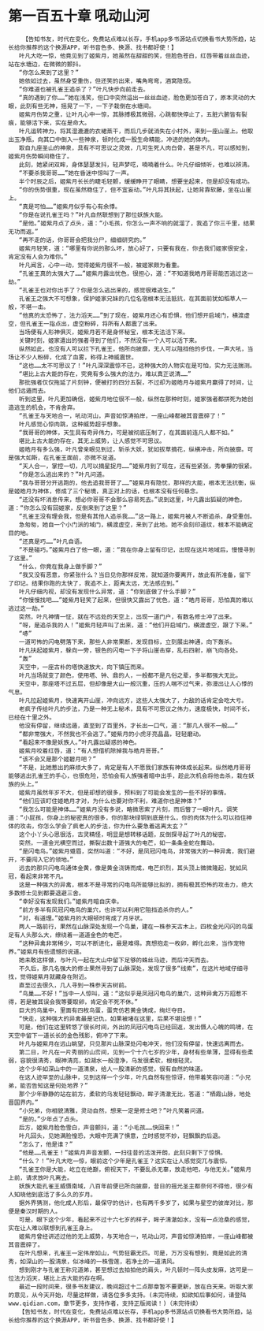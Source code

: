# 第一百五十章 吼动山河
        【告知书友，时代在变化，免费站点难以长存，手机app多书源站点切换看书大势所趋，站长给你推荐的这个换源APP，听书音色多、换源、找书都好使！】
       叶凡大吃一惊，他竟见到了姬紫月，她虽然在甜甜的笑，但脸色苍白，红唇带着丝丝血迹，站在水塘边，在微微的颤抖。
       “你怎么来到了这里？”
       她依如过去，虽然身受重伤，但还笑的出来，嘴角弯弯，酒窝隐现。
       “你难道也被孔雀王追杀了？”叶凡快步向前走去。
       “真的遇到了你……”她在浅笑，但口中突然溢出一丝丝血迹，脸色更加苍白了，原本灵动的大眼，此刻有些无神，摇晃了一下，一下子栽倒在水塘间。
       姬紫月伤势之重，让叶凡心中一惊，其脉搏极其微弱，心跳都快停止了，五脏六腑皆有裂痕，能够活下来，实在是命大。
       叶凡运转神力，将其湿漉漉的衣裙蒸干，而后几步就消失在小村外，来到一座山崖上。他取出玉净瓶，向其口中倒入一些神泉，顿时化成一股生命精能，冲进的她的体内。
       取自九座圣山的神泉，具有不可思议之灵效，几可生死人肉白骨，甚是不凡，可以感知到，姬紫月伤势瞬间稳住了。
       此刻，她紧闭双眸，身体瑟瑟发抖，轻声梦呓，喃喃着什么。叶凡仔细倾听，也难以辨清。
       “不要杀我哥哥……”她在昏迷中惊叫了一声。
       半个时辰之后，姬紫月长长的睫毛轻颤，缓缓睁开了眼睛，想要坐起来，但是却没有成功。
       “你的伤势很重，现在虽然稳住了，但不宜妄动。”叶凡将其扶起，让她背靠软藤，坐在山崖上。
       “真是可怕……”姬紫月似乎有心有余悸。
       “你是在说孔雀王吗？”叶凡自然联想到了那位妖族大能。
       “是他。”姬紫月点了点头，道：“小毛孩，你怎么一声不响的就溜了，我追了你三千里，结果无功而返。”
       “再不走的话，你哥哥会把我分尸，细细研究的。”
       姬紫月轻笑，道：“哪里有你说的那么坏，放心好了，只要有我在，你去我们姬家很安全，肯定没有人会为难你。”
       叶凡闻言，心中一动，觉得姬紫月很不一般，被姬家颇为看重。
       “孔雀王真的太强大了……”姬紫月露出忧色，很担心，道：“不知道我皓月哥哥能否逃过这一劫。”
       “孔雀王也对你出手了？你是怎么逃出来的，感觉很难逃生。”
       孔雀王之强大不可想象，保护姬家兄妹的几位名宿根本无法抵抗，在其面前犹如稻草人一般，不堪一击。
       “他真的太恐怖了，法力滔天……”到了现在，姬紫月还心有恐惧，他们想开启域门，横渡虚空，但孔雀王一指点出，虚空粉碎，将所有人都震了出来。
       当场便有人形神俱灭，姬紫月若不是身怀秘宝，根本无法活下来。
       关键时刻，姬家遣出的强者寻到了他们，不然没有一个人可以活下来。
       纵然如此，也没有人可以拦下孔雀王，他所向披靡，无人可以阻挡他的步伐，一声大吼，当场让不少人粉碎，化成了血雾，称得上神威震世。
       “这也……太不可思议了！”叶凡深深震惊不已，这种强大的人物实在是可怕，实力无法揣测。
       “堪比上古大能的存在，究竟有多么强大的法力，难以真正说清……”
       那批强者仅仅拖延了片刻钟，便被打的四分五裂，不过却为姬皓月与姬紫月赢得了时间，让他们远遁而去。
       听到这里，叶凡更加确信，姬紫月地位很不一般，纵然在那种时刻，姬家强者都拼死为她创造逃生的机会，不肯舍弃。
       “孔雀王与天地合一，吼动河山，声音如惊涛拍岸，一座山峰都被其音震碎了！”
       叶凡感觉心惊肉跳，这种威势超乎想象。
       “我哥哥的神体，天生具有奇异伟力，可是被彻底压制了，在其面前连凡人都不如。”
       堪比上古大能的存在，其无上威势，让人感觉不可思议。
       姬皓月有多么强，叶凡曾亲眼见到过，斩杀大妖，犹如拔草摘花，纵横冲击，所向披靡。可是强大如斯，在孔雀王面前，亦微不足道。
       “天人合一，掌控一切，几可以摘星捉月……”姬紫月到了现在，还有些紧张，秀拳攥的很紧。
       “你是怎么逃出来的？”叶凡问道。
       “我与哥哥分开逃跑的，他去追我哥哥了……”姬紫月有隐忧，那样的大能，根本无法抗衡，纵是姬皓月为神体，修成了三个秘境，真正对上的话，也根本没有任何悬念。
       “还没有坏消息传来，想必你哥哥不会那么容易死去。”说到这里，叶凡露出狐疑的神色，道：“你怎么没有回姬家，反倒来到了这里？”
       “孔雀王没有理会我，但是有其他人追杀我……”这一路上，姬紫月被人不断追杀，身受重创。
       急匆匆，她自一个小门派的域门，横渡虚空，来到了此地。她不会刻印道纹，根本不能确定目的地。
       “还真是巧……”叶凡自语。
       “不是碰巧。”姬紫月白了他一眼，道：“我在你身上留有印记，出现在这片地域后，慢慢寻到了这里。”
       “什么，你竟在我身上做手脚？”
       “我又没有恶意，你紧张什么？当日见你那样反常，就知道你要离开，故此有所准备，留下了印记。结果你跑的太快了，我追不上，距离太远，无法感应到。”
       叶凡仔细内视，却没有发现什么异常，道：“你到底做了什么手脚？”
       “你慢慢找吧……”姬紫月轻笑了起来，但很快又露出了忧色，道：“皓月哥哥，恐怕真的难以逃过这一劫。”
       突然，叶凡神情一怔，就在不远处的天空上，出现一道门户，有数名修士冲了出来。
       “呀，是追杀我的人！”姬紫月轻声叫了出来，道：“他们开启域门，横渡虚空，跟了下来。”
       “哧”
       一道可怖的闪电劈落下来，那些人非常果断，发现目标，立刻展出神通，向下轰杀。
       叶凡扶起姬紫月，躲向一旁，银色的闪电一下子将山崖击穿，乱石四射，崩飞向各处。
       “轰”
       天空中，一座古朴的塔快速放大，向下镇压而来。
       叶凡当场就变了颜色，使用塔、钟、鼎的人，一般都不是凡俗之辈，多半都强大无比。
       天空中，那座塔不过五层，但却像是大山一般沉重，压的人喘不过气来，弥漫出让人心悸的气息。
       叶凡拉起姬紫月，快速离开山崖，冲向远方，这些人太强大了，力敌的话肯定会吃大亏。
       老疯子传给叶凡的步法，乃是一种无上秘术，具有不可思议之伟力，速度极快，时间不长，已经在十里之外。
       他没有停留，继续远遁，直至到了百里外，才长出一口气，道：“那几人很不一般……”
       “都非常强大，不然我也不会逃了。”姬紫月的小虎牙亮晶晶，轻轻磨动。
       “看起来不像是妖族人。”叶凡露出疑惑的神色。
       姬紫月咬着红唇，道：“有人想借机除掉我与皓月哥哥。”
       “该不会又是那个姬碧月吧？”
       “不是，比她惹出的麻烦大多了，肯定是有人不愿我们家族有神体成长起来。纵然皓月哥哥能够逃出孔雀王的手心，也很危险，恐怕会有人族强者暗中出手，趁此次机会将他击杀，栽在妖族的头上。”
       姬紫月虽然年岁不大，但是却想的很多，预料到了可能会发生的一些不好的事情。
       “他们应该盯住姬皓月才对，为什么也要对你不利，难道你也是神体？”
       “我怎么可能是神体……”姬紫月没有多说，略微思索了片刻，而后瞥了一眼叶凡，调笑道：“小屁孩，你身上的秘密真的很多，你的那块绿铜到底是什么，你的肉体为什么可以挡住神体的攻击，你怎么学会了疯老人的步法，你为什么要急着逃离太玄？”
       这个小丫头心思很活，古灵精怪，明显是想转移话题，反倒探寻起了叶凡的秘密。
       突然，一道金光横空而过，撕裂出数十道强大的电芒，如一条条金蛇在舞动。
       “是闪电鸟。”姬紫月蹙眉，突然叫道：“不好，是凤冠闪电鸟，非常强大的一种异禽，我们避开，不要闯入它的领地。”
       远去的那只闪电鸟通体金黄，像是黄金浇铸而成，电芒炽烈，其头顶上微微隆起，犹如凤冠，看起来非常不凡。
       这是一种强大的异禽，根本不是寻常的闪电鸟所能够比拟的，拥有极其恐怖的攻击力，绝大多数修士见到都要退避三舍。
       “幸好没有发现我们。”姬紫月暗自庆幸。
       “前方多半有凤冠闪电鸟的巢穴，也许可以利用它阻挡追杀你的人。”
       “对，有道理。”姬紫月的大眼顿时弯成了月牙状。
       两人一路前行，果然在山脉深处发现一个鸟巢，建在一株参天古木上，四枚金光闪闪的鸟蛋足有人头那么大，缭绕着一道道金色的电芒。
       “这种异禽非常稀少，可以不断进化，最是难得。真想抱走一枚卵，孵化出来，当作宠物养。”姬紫月有些遗憾的说道。
       她未敢这样做，与叶凡一起在大山中留下足够的蛛丝马迹，而后冲天而去。
       不久后，那几名强大的修士果然寻到了山脉深处，发现了很多“线索”，在这片地域仔细寻找，觉得姬紫月就藏身在附近。
       直至过去很久，几人寻到一株参天古树前。
       “鸟巢……不好！”当中一人惊叫，道：“这似乎是凤冠闪电鸟的巢穴，这种异禽万万招惹不得，若是被其误会我等要取卵，肯定会不死不休。”
       巨大的鸟巢中，里面有四枚鸟蛋，蛋壳仿若黄金铸成，绚烂夺目。
       “快走，这种强大的异禽最是记仇，如果被堵在这里，后果不堪设想！”
       可是，他们在这里转悠了很长时间，外出的凤冠闪电鸟已经回返，发出慑人心魄的鸣啸，在天空中留下一道长长的金色残影，俯冲了下来。
       叶凡与姬紫月在远山眺望，只见那片山脉深处闪电冲天，他们没有停留，快速远离而去。
       第二日，叶凡在一片秀丽的山峦间，见到一个十六七岁的少年，身材有些单薄，显得有些柔弱，容貌很清秀，眼神清亮，如湖水一般澄净，乌发很柔软，根根轻灵。
       这个少年如深山中的一道清泉，给人一股清新的感觉，很有自然的味道。
       在这人迹罕至的山脉中，见到这样一个少年，叶凡自然有些惊讶，他带着笑容问道：“小兄弟，能否告知这是何处地界？”
       那个少年静静的站在前方，柔软的乌发轻轻飘动，眸子清澈无比，答道：“栖霞山脉，地处晋国界内。”
       “小兄弟，你相貌清雅，灵动自然，想来一定是修士吧？”叶凡笑着问道。
       “是的。”少年点了点头。
       后方，姬紫月脸色雪白，声音颤抖，道：“小毛孩……快回来！”
       叶凡回头，见她满脸惶恐，大眼中充满了惧意，立时感觉不妙，轻飘飘的后退。
       “怎么了，他是谁？”
       “他是……孔雀王！”姬紫月声音发颤，一扫往昔的活泼开朗，此刻只剩下了惊惧。
       “什么？！”叶凡大吃一惊，眼前这个少年是孔雀王？这实在让人感觉突兀与震惊。
       “孔雀王你是大能，屹立在绝巅，俯视天下，不要乱杀无辜，放走他吧，与他无关。”姬紫月上前，请求放叶凡离去。
       妖族大能孔雀王威慑南域，八百年前便已所向披靡，昔日的摇光圣主都奈何不得他，很少有人知晓他到底活了多么久的岁月。
       据外界猜测，他化成人形后，最保守的估计，也有两千多岁了，如果与星空的彼岸对比，那便是秦汉时期的人。
       可是，眼下这个少年，看起来不过十六七岁的样子，眸子清澈如水，没有一点沧桑的感觉，实在让人难以联想到孔雀王身上。
       姬紫月曾经讲述过他的无上威势，与天地合一，吼动山河，声音如惊涛拍岸，一座山峰都被其音震碎了。
       在叶凡想来，孔雀王一定伟岸如山，气势狂霸无匹。可是，万万没有想到，竟是如此的清秀，如深山的一股清泉，似冰峰的一株雪莲，若净土的一道清风。
       想到刚才与孔雀王称兄道弟，甚至想过去拍拍他的肩头，叶凡顿时一阵头皮发麻，这可是一位法力滔天，堪比上古大能的存在啊。
       最近一段时间来，很多书友建议，晚间超过十二点那章暂不要更新，放在白天来。听取大家的意见，从今天开始，尽量这样做，请各位多多支持。(未完待续，如欲知后事如何，请登陆www.qidian.com，章节更多，支持作者，支持正版阅读！)（未完待续）
       【告知书友，时代在变化，免费站点难以长存，手机app多书源站点切换看书大势所趋，站长给你推荐的这个换源APP，听书音色多、换源、找书都好使！】